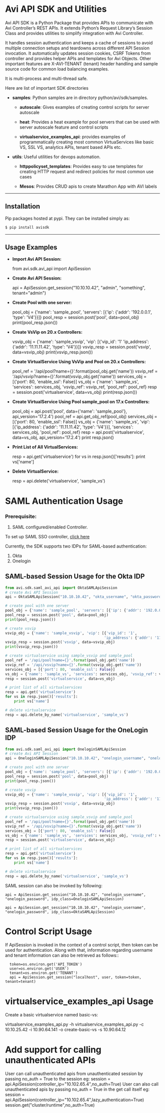 # Avi API SDK and Utilities

Avi API SDK is a Python Package that provides APIs to communicate with Avi
Controller’s REST APIs. It extends Python’s Request Library’s Session Class and
provides utilities to simplify integration with Avi Controller.

It handles session authentication and keeps a cache of sessions to avoid
multiple connection setups and teardowns across different API Session
invocation. It automatically updates session cookies, CSRF Tokens from
controller and provides helper APIs and templates for Avi Objects. Other
important features are X-AVI-TENANT (tenant) header handling and sample
source code for common load balancing examples.

It is multi-process and multi-thread safe.

Here are list of important SDK directories

- **samples**: Python samples are in directory python/avi/sdk/samples.

  - **autoscale**: Gives examples of creating control scripts for
    server autoscale

  - **heat**: Provides a heat example for pool servers that can be used
    with server autoscale feature and control scripts

  - **virtualservice_examples_api**: provides examples of programmatically
    creating most common VirtuaServices like basic VS, SSL VS, analytics
    APIs, tenant based APIs etc.

- **utils**: Useful utilities for devops automation.

  - **httppolicyset_templates**: Provides easy to use templates for
    creating HTTP request and redirect policies for most common use cases

  - **Mesos**: Provides CRUD apis to create Marathon App with AVI labels

--------------
Installation
--------------
Pip packages hosted at pypi. They can be installed simply as:

```sh
$ pip install avisdk
```

--------------
Usage Examples
--------------

- **Import Avi API Session:**

   from avi.sdk.avi_api import ApiSession

- **Create Avi API Session:**

   api = ApiSession.get_session("10.10.10.42", "admin", "something", tenant="admin")

- **Create Pool with one server:**

   pool_obj = {'name': 'sample_pool', 'servers': [{'ip': {'addr': '192.0.0.1', 'type': 'V4'}}]}
   pool_resp = session.post('pool', data=pool_obj)
   print(pool_resp.json())

- **Create VsVip on 20.x Controllers:**

   vsvip_obj = {'name': 'sample_vsvip', 'vip': [{'vip_id': '1' 'ip_address': {'addr': '11.11.11.42', 'type': 'V4'}}]}
   vsvip_resp = session.post('vsvip', data=vsvip_obj)
   print(vsvip_resp.json())

- **Create VirtualService Using VsVip and Pool on 20.x Controllers:**

   pool_ref = '/api/pool?name={}'.format(pool_obj.get('name'))
   vsvip_ref = '/api/vsvip?name={}'.format(vsvip_obj.get('name'))
   services_obj = [{'port': 80, 'enable_ssl': False}]
   vs_obj = {'name': 'sample_vs', 'services': services_obj, 'vsvip_ref': vsvip_ref, 'pool_ref': pool_ref}
   resp = session.post('virtualservice', data=vs_obj)
   print(resp.json())

- **Create VirtualService Using Pool sample_pool on 17.x Controllers:**

   pool_obj = api.post('pool', data={'name': 'sample_pool'}, api_version='17.2.4')
   pool_ref = api.get_obj_ref(pool_obj)
   services_obj = [{'port': 80, 'enable_ssl': False}]
   vs_obj = {'name': 'sample_vs', 'vip': [{'ip_address': {'addr': '11.11.11.42', 'type': 'V4'}}],
            'services': services_obj, 'pool_ref': pool_ref}
   resp = api.post('virtualservice', data=vs_obj, api_version='17.2.4')
   print resp.json()

- **Print List of All VirtualServices:**

   resp = api.get('virtualservice')
   for vs in resp.json()['results']:
      print vs['name']

- **Delete VirtualService:**

   resp = api.delete('virtualservice', 'sample_vs')

# SAML Authentication Usage
### Prerequisite:
1. SAML configured/enabled Controller.

To set up SAML SSO controller, [click here](https://avinetworks.com/docs/17.2/single-sign-on-with-saml/)

Currently, the SDK supports two IDPs for SAML-based authentication:
1) Okta
2) Onelogin

## SAML-based Session Usage for the Okta IDP

```python
from avi.sdk.saml_avi_api import OktaSAMLApiSession
# create Avi API Session
api = OktaSAMLApiSession("10.10.10.42", "okta_username", "okta_password")

# create pool with one server
pool_obj = {'name': 'sample_pool', 'servers': [{'ip': {'addr': '192.0.0.1', 'type': 'V4'}}]}
pool_resp = session.post('pool', data=pool_obj)
print(pool_resp.json())

# create vsvip
vsvip_obj = {'name': 'sample_vsvip', 'vip': [{'vip_id': '1',
                                             'ip_address': {'addr': '11.11.11.42', 'type': 'V4'}}]}
vsvip_resp = session.post('vsvip', data=vsvip_obj)
print(vsvip_resp.json())

# create virtualservice using sample_vsvip and sample_pool
pool_ref = '/api/pool?name={}'.format(pool_obj.get('name'))
vsvip_ref = '/api/vsvip?name={}'.format(vsvip_obj.get('name'))
services_obj = [{'port': 80, 'enable_ssl': False}]
vs_obj = {'name': 'sample_vs', 'services': services_obj, 'vsvip_ref': vsvip_ref, 'pool_ref': pool_ref}
resp = session.post('virtualservice', data=vs_obj)

# print list of all virtualservices
resp = api.get('virtualservice')
for vs in resp.json()['results']:
    print vs['name']

# delete virtualservice
resp = api.delete_by_name('virtualservice', 'sample_vs')
```

## SAML-based Session Usage for the OneLogin IDP

```python
from avi.sdk.saml_avi_api import OneloginSAMLApiSession
# create Avi API Session
api = OneloginSAMLApiSession("10.10.10.42", "onelogin_username", "onelogin_password")

# create pool with one server
pool_obj = {'name': 'sample_pool', 'servers': [{'ip': {'addr': '192.0.0.1', 'type': 'V4'}}]}
pool_resp = session.post('pool', data=pool_obj)
print(pool_resp.json())

# create vsvip
vsvip_obj = {'name': 'sample_vsvip', 'vip': [{'vip_id': '1',
                                             'ip_address': {'addr': '11.11.11.42', 'type': 'V4'}}]}
vsvip_resp = session.post('vsvip', data=vsvip_obj)
print(vsvip_resp.json())

# create virtualservice using sample_vsvip and sample_pool
pool_ref = '/api/pool?name={}'.format(pool_obj.get('name'))
vsvip_ref = '/api/vsvip?name={}'.format(vsvip_obj.get('name'))
services_obj = [{'port': 80, 'enable_ssl': False}]
vs_obj = {'name': 'sample_vs', 'services': services_obj, 'vsvip_ref': vsvip_ref, 'pool_ref': pool_ref}
resp = session.post('virtualservice', data=vs_obj)

# print list of all virtualservices
resp = api.get('virtualservice')
for vs in resp.json()['results']:
    print vs['name']

# delete virtualservice
resp = api.delete_by_name('virtualservice', 'sample_vs')
```

SAML session can also be invoked by following:
```
api = ApiSession.get_session("10.10.10.42", "onelogin_username", "onelogin_password", idp_class=OneloginSAMLApiSession)
```
```
api = ApiSession.get_session("10.10.10.42", "onelogin_username", "onelogin_password", idp_class=OktaSAMLApiSession)
```



# Control Script Usage
 If ApiSession is invoked in the context of a control
  script, then token can be used for authentication. Along with that,
  information regarding username and tenant information can also be retrieved
  as follows::

      token=os.environ.get('API_TOKEN')
      user=os.environ.get('USER')
      tenant=os.environ.get('TENANT')
      api = ApiSession.get_session("localhost", user, token=token, tenant=tenant)


# virtualservice_examples_api Usage
 Create a basic virtualservice named
  basic-vs:

   virtualservice_examples_api.py -h
   virtualservice_examples_api.py -c 10.10.25.42 -i 10.90.64.141 -o create-basic-vs -s 10.90.64.12

# Add support for calling unauthenticated APIs
User can call unauthenticated apis from unauthenticated session by passing no_auth = True to the session
eg: session = api.ApiSession(controller_ip="10.102.65.4",no_auth=True)
User can also call unauthenticated apis by passing no_auth = True in the get call itself
eg: session = api.ApiSession(controller_ip="10.102.65.4",lazy_authentication=True)
    session.get("cluster/runtime",no_auth=True)


